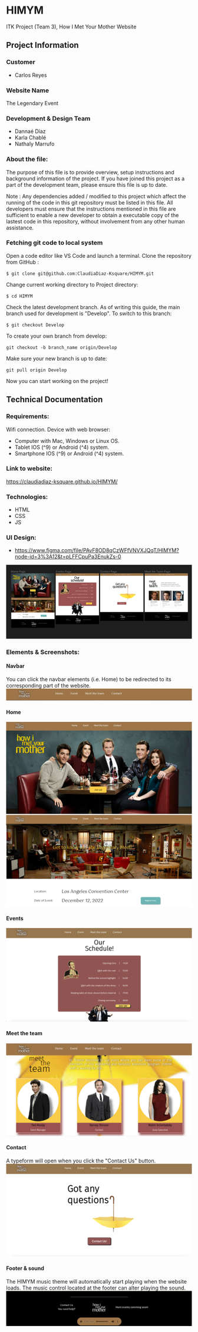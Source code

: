 # HIMYM
ITK Project (Team 3), How I Met Your Mother Website

## Project Information

### Customer
- Carlos Reyes

### Website Name
The Legendary Event

### Development & Design Team
- Dannaé Díaz
- Karla Chablé
- Nathaly Marrufo 

### About the file:
The purpose of this file is to provide overview, setup instructions and background information of the project. If you have joined this project as a part of the development team, please ensure this file is up to date.

Note : Any dependencies added / modified to this project which affect the running of the code in this git repository must be listed in this file. All developers must ensure that the instructions mentioned in this file are sufficient to enable a new developer to obtain a executable copy of the lastest code in this repository, without involvement from any other human assistance.

### Fetching git code to local system

Open a code editor like VS Code and launch a terminal.
Clone the repository from GitHub :
```
$ git clone git@github.com:ClaudiaDiaz-Ksquare/HIMYM.git
```

Change current working directory to Project directory:
```
$ cd HIMYM
```

Check the latest development branch. As of writing this guide, the main branch used for development is "Develop".
To switch to this branch:
```
$ git checkout Develop
```

To create your own branch from develop:
```
git checkout -b branch_name origin/Develop
```

Make sure your new branch is up to date:
```
git pull origin Develop
```

Now you can start working on the project!

## Technical Documentation

### Requirements:
Wifi connection.
Device with web browser:
- Computer with Mac, Windows or Linux OS. 
- Tablet IOS (^9) or Android (^4) system.  
- Smartphone IOS (^9) or Android (^4) system.

### Link to website: 
https://claudiadiaz-ksquare.github.io/HIMYM/

### Technologies:
- HTML
- CSS
- JS

### UI Design:
- https://www.figma.com/file/PAvF8OD8qCzWFfVNVXJQqT/HIMYM?node-id=3%3A12&t=pLFFCpuPa3EnukZs-0

![FigmaScreen](./screens/figma.PNG)

### Elements & Screenshots:
#### Navbar
You can click the navbar elements (i.e. Home) to be redirected to its corresponding part of the website.
![navbar](./screens/navbar.PNG)

#### Home
![home](./screens/home.PNG)
![home](./screens/home2.PNG)

#### Events
![events](./screens/events.PNG)

#### Meet the team
![meet](./screens/meet.PNG)

#### Contact
A typeform will open when you click the "Contact Us" button.
![contact](./screens/form.PNG)

#### Footer & sound
The HIMYM music theme will automatically start playing when the website loads. The music control located at the footer can alter playing the sound.
![footer](./screens/footer.PNG)


